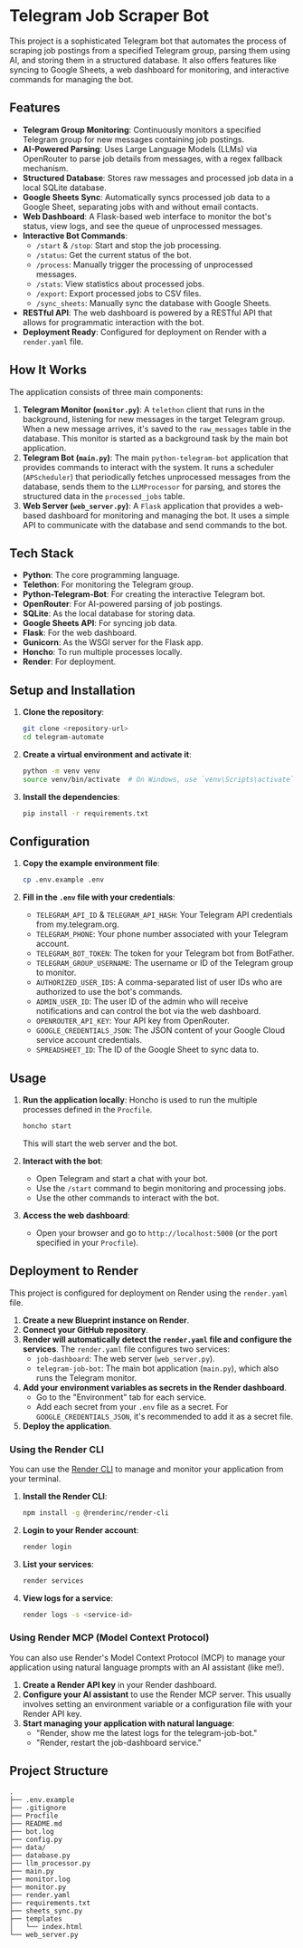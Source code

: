# Telegram Job Scraper Bot

This project is a sophisticated Telegram bot that automates the process of scraping job postings from a specified Telegram group, parsing them using AI, and storing them in a structured database. It also offers features like syncing to Google Sheets, a web dashboard for monitoring, and interactive commands for managing the bot.

## Features

- **Telegram Group Monitoring**: Continuously monitors a specified Telegram group for new messages containing job postings.
- **AI-Powered Parsing**: Uses Large Language Models (LLMs) via OpenRouter to parse job details from messages, with a regex fallback mechanism.
- **Structured Database**: Stores raw messages and processed job data in a local SQLite database.
- **Google Sheets Sync**: Automatically syncs processed job data to a Google Sheet, separating jobs with and without email contacts.
- **Web Dashboard**: A Flask-based web interface to monitor the bot's status, view logs, and see the queue of unprocessed messages.
- **Interactive Bot Commands**:
    - `/start` & `/stop`: Start and stop the job processing.
    - `/status`: Get the current status of the bot.
    - `/process`: Manually trigger the processing of unprocessed messages.
    - `/stats`: View statistics about processed jobs.
    - `/export`: Export processed jobs to CSV files.
    - `/sync_sheets`: Manually sync the database with Google Sheets.
- **RESTful API**: The web dashboard is powered by a RESTful API that allows for programmatic interaction with the bot.
- **Deployment Ready**: Configured for deployment on Render with a `render.yaml` file.

## How It Works

The application consists of three main components:

1.  **Telegram Monitor (`monitor.py`)**: A `telethon` client that runs in the background, listening for new messages in the target Telegram group. When a new message arrives, it's saved to the `raw_messages` table in the database. This monitor is started as a background task by the main bot application.
2.  **Telegram Bot (`main.py`)**: The main `python-telegram-bot` application that provides commands to interact with the system. It runs a scheduler (`APScheduler`) that periodically fetches unprocessed messages from the database, sends them to the `LLMProcessor` for parsing, and stores the structured data in the `processed_jobs` table.
3.  **Web Server (`web_server.py`)**: A `Flask` application that provides a web-based dashboard for monitoring and managing the bot. It uses a simple API to communicate with the database and send commands to the bot.

## Tech Stack

- **Python**: The core programming language.
- **Telethon**: For monitoring the Telegram group.
- **Python-Telegram-Bot**: For creating the interactive Telegram bot.
- **OpenRouter**: For AI-powered parsing of job postings.
- **SQLite**: As the local database for storing data.
- **Google Sheets API**: For syncing job data.
- **Flask**: For the web dashboard.
- **Gunicorn**: As the WSGI server for the Flask app.
- **Honcho**: To run multiple processes locally.
- **Render**: For deployment.

## Setup and Installation

1.  **Clone the repository**:
    ```bash
    git clone <repository-url>
    cd telegram-automate
    ```

2.  **Create a virtual environment and activate it**:
    ```bash
    python -m venv venv
    source venv/bin/activate  # On Windows, use `venv\Scripts\activate`
    ```

3.  **Install the dependencies**:
    ```bash
    pip install -r requirements.txt
    ```

## Configuration

1.  **Copy the example environment file**:
    ```bash
    cp .env.example .env
    ```

2.  **Fill in the `.env` file with your credentials**:
    - `TELEGRAM_API_ID` & `TELEGRAM_API_HASH`: Your Telegram API credentials from my.telegram.org.
    - `TELEGRAM_PHONE`: Your phone number associated with your Telegram account.
    - `TELEGRAM_BOT_TOKEN`: The token for your Telegram bot from BotFather.
    - `TELEGRAM_GROUP_USERNAME`: The username or ID of the Telegram group to monitor.
    - `AUTHORIZED_USER_IDS`: A comma-separated list of user IDs who are authorized to use the bot's commands.
    - `ADMIN_USER_ID`: The user ID of the admin who will receive notifications and can control the bot via the web dashboard.
    - `OPENROUTER_API_KEY`: Your API key from OpenRouter.
    - `GOOGLE_CREDENTIALS_JSON`: The JSON content of your Google Cloud service account credentials.
    - `SPREADSHEET_ID`: The ID of the Google Sheet to sync data to.

## Usage

1.  **Run the application locally**:
    Honcho is used to run the multiple processes defined in the `Procfile`.
    ```bash
    honcho start
    ```
    This will start the web server and the bot.

2.  **Interact with the bot**:
    - Open Telegram and start a chat with your bot.
    - Use the `/start` command to begin monitoring and processing jobs.
    - Use the other commands to interact with the bot.

3.  **Access the web dashboard**:
    - Open your browser and go to `http://localhost:5000` (or the port specified in your `Procfile`).

## Deployment to Render

This project is configured for deployment on Render using the `render.yaml` file.

1.  **Create a new Blueprint instance on Render**.
2.  **Connect your GitHub repository**.
3.  **Render will automatically detect the `render.yaml` file and configure the services**. The `render.yaml` file configures two services:
    - `job-dashboard`: The web server (`web_server.py`).
    - `telegram-job-bot`: The main bot application (`main.py`), which also runs the Telegram monitor.
4.  **Add your environment variables as secrets in the Render dashboard**.
    - Go to the "Environment" tab for each service.
    - Add each secret from your `.env` file as a secret. For `GOOGLE_CREDENTIALS_JSON`, it's recommended to add it as a secret file.
5.  **Deploy the application**.

### Using the Render CLI

You can use the [Render CLI](https://render.com/docs/cli) to manage and monitor your application from your terminal.

1.  **Install the Render CLI**:
    ```bash
    npm install -g @renderinc/render-cli
    ```

2.  **Login to your Render account**:
    ```bash
    render login
    ```

3.  **List your services**:
    ```bash
    render services
    ```

4.  **View logs for a service**:
    ```bash
    render logs -s <service-id>
    ```

### Using Render MCP (Model Context Protocol)

You can also use Render's Model Context Protocol (MCP) to manage your application using natural language prompts with an AI assistant (like me!).

1.  **Create a Render API key** in your Render dashboard.
2.  **Configure your AI assistant** to use the Render MCP server. This usually involves setting an environment variable or a configuration file with your Render API key.
3.  **Start managing your application with natural language**:
    - "Render, show me the latest logs for the telegram-job-bot."
    - "Render, restart the job-dashboard service."

## Project Structure

```
.
├── .env.example
├── .gitignore
├── Procfile
├── README.md
├── bot.log
├── config.py
├── data/
├── database.py
├── llm_processor.py
├── main.py
├── monitor.log
├── monitor.py
├── render.yaml
├── requirements.txt
├── sheets_sync.py
├── templates
│   └── index.html
└── web_server.py
```